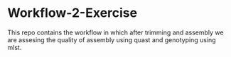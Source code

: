 # Workflow-2-Exercise
This repo contains the workflow in which after trimming and assembly we are assesing the quality of assembly using quast and genotyping using mlst.
